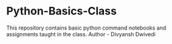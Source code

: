 # Python-Basics-Class
This repository contains basic python command notebooks and assignments taught in the class.
Author - Divyansh Dwivedi